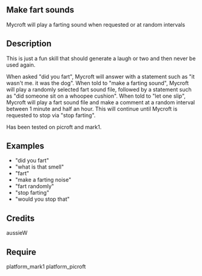 ## Make fart sounds
Mycroft will play a farting sound when requested or at random intervals

## Description 
This is just a fun skill that should generate a laugh or two and then never be used again.

When asked "did you fart", Mycroft will answer with a statement such as "it wasn't me. it was the dog". 
When told to "make a farting sound", Mycroft will play a randomly selected fart sound file, followed by a statement such as "did someone sit on a whoopee cushion".
When told to "let one slip", Mycroft will play a fart sound file and make a comment at a random interval between 1 minute and half an hour. This will continue until Mycroft is requested to stop via "stop farting".

Has been tested on picroft and mark1.

## Examples 
* "did you fart"
* "what is that smell"
* "fart"
* "make a farting noise"
* "fart randomly"
* "stop farting"
* "would you stop that"

## Credits 
aussieW

## Require 
platform_mark1 platform_picroft 